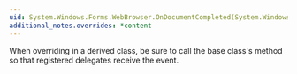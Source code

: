 ```yaml
---
uid: System.Windows.Forms.WebBrowser.OnDocumentCompleted(System.Windows.Forms.WebBrowserDocumentCompletedEventArgs)
additional_notes.overrides: *content
---
```


<p>When overriding <xref href="System.Windows.Forms.WebBrowser.OnDocumentCompleted(System.Windows.Forms.WebBrowserDocumentCompletedEventArgs)"></xref> in a derived class, be sure to call the base class's <xref href="System.Windows.Forms.WebBrowser.OnDocumentCompleted(System.Windows.Forms.WebBrowserDocumentCompletedEventArgs)"></xref> method so that registered delegates receive the event.</p>


